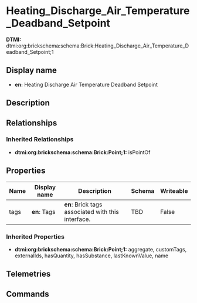 # Heating_Discharge_Air_Temperature_Deadband_Setpoint
**DTMI:** dtmi:org:brickschema:schema:Brick:Heating_Discharge_Air_Temperature_Deadband_Setpoint;1
## Display name
- **en:** Heating Discharge Air Temperature Deadband Setpoint
## Description
## Relationships
### Inherited Relationships
* **dtmi:org:brickschema:schema:Brick:Point;1:** isPointOf
## Properties
|Name|Display name|Description|Schema|Writeable|
|-|-|-|-|-|
|tags|**en**: Tags|**en**: Brick tags associated with this interface.|TBD|False
### Inherited Properties
* **dtmi:org:brickschema:schema:Brick:Point;1:** aggregate, customTags, externalIds, hasQuantity, hasSubstance, lastKnownValue, name
## Telemetries
## Commands
